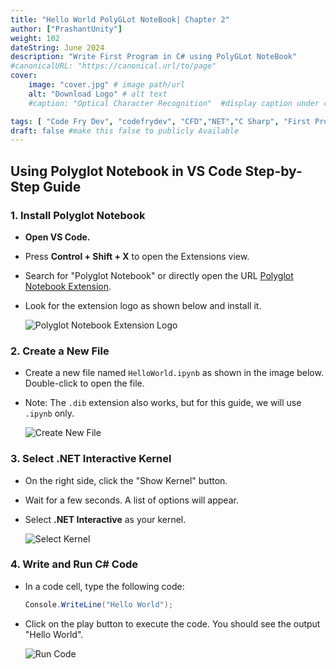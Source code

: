 ```yaml
---
title: "Hello World PolyGLot NoteBook| Chapter 2"
author: ["PrashantUnity"]
weight: 102
dateString: June 2024  
description: "Write First Program in C# using PolyGLot NoteBook"
#canonicalURL: "https://canonical.url/to/page"
cover:
    image: "cover.jpg" # image path/url
    alt: "Download Logo" # alt text
    #caption: "Optical Character Recognition"  #display caption under cover 

tags: [ "Code Fry Dev", "codefrydev", "CFD","NET","C Sharp", "First Program","Hello World","Chapter 2"]
draft: false #make this false to publicly Available
---
```

  
## Using Polyglot Notebook in VS Code Step-by-Step Guide

### 1. Install Polyglot Notebook

- **Open VS Code.**
- Press **Control + Shift + X** to open the Extensions view.
- Search for "Polyglot Notebook" or directly open the URL [Polyglot Notebook Extension](https://marketplace.visualstudio.com/items?itemName=ms-dotnettools.dotnet-interactive-vscode).
- Look for the extension logo as shown below and install it.

  ![Polyglot Notebook Extension Logo](./ply0.png)

### 2. Create a New File

- Create a new file named `HelloWorld.ipynb` as shown in the image below. Double-click to open the file.
- Note: The `.dib` extension also works, but for this guide, we will use `.ipynb` only.

  ![Create New File](./ply1.png)

### 3. Select .NET Interactive Kernel

- On the right side, click the "Show Kernel" button.
- Wait for a few seconds. A list of options will appear.
- Select **.NET Interactive** as your kernel.

  ![Select Kernel](./ply2.png)

### 4. Write and Run C# Code

- In a code cell, type the following code:

  ```csharp
  Console.WriteLine("Hello World");
  ```

- Click on the play button to execute the code. You should see the output "Hello World".

  ![Run Code](./ply3.png)
 